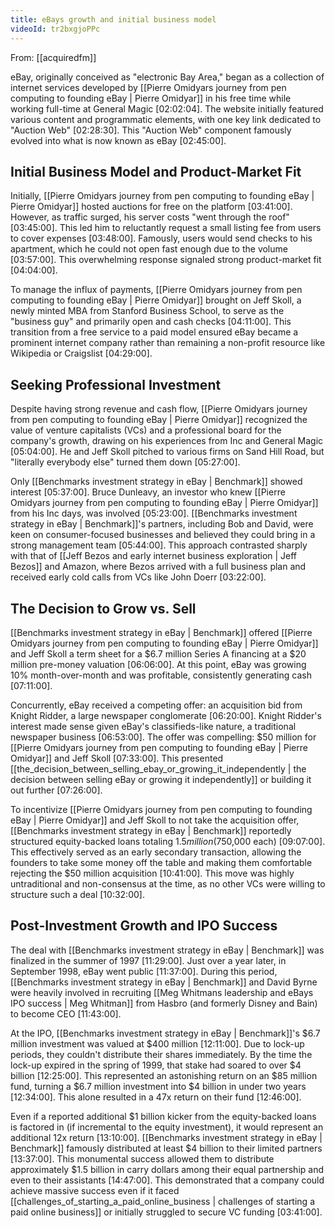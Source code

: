 ```yaml
---
title: eBays growth and initial business model
videoId: tr2bxgjoPPc
---
```


From: [[acquiredfm]] <br/> 

eBay, originally conceived as "electronic Bay Area," began as a collection of internet services developed by [[Pierre Omidyars journey from pen computing to founding eBay | Pierre Omidyar]] in his free time while working full-time at General Magic [02:02:04]. The website initially featured various content and programmatic elements, with one key link dedicated to "Auction Web" [02:28:30]. This "Auction Web" component famously evolved into what is now known as eBay [02:45:00].

## Initial Business Model and Product-Market Fit

Initially, [[Pierre Omidyars journey from pen computing to founding eBay | Pierre Omidyar]] hosted auctions for free on the platform [03:41:00]. However, as traffic surged, his server costs "went through the roof" [03:45:00]. This led him to reluctantly request a small listing fee from users to cover expenses [03:48:00]. Famously, users would send checks to his apartment, which he could not open fast enough due to the volume [03:57:00]. This overwhelming response signaled strong product-market fit [04:04:00].

To manage the influx of payments, [[Pierre Omidyars journey from pen computing to founding eBay | Pierre Omidyar]] brought on Jeff Skoll, a newly minted MBA from Stanford Business School, to serve as the "business guy" and primarily open and cash checks [04:11:00]. This transition from a free service to a paid model ensured eBay became a prominent internet company rather than remaining a non-profit resource like Wikipedia or Craigslist [04:29:00].

## Seeking Professional Investment

Despite having strong revenue and cash flow, [[Pierre Omidyars journey from pen computing to founding eBay | Pierre Omidyar]] recognized the value of venture capitalists (VCs) and a professional board for the company's growth, drawing on his experiences from Inc and General Magic [05:04:00]. He and Jeff Skoll pitched to various firms on Sand Hill Road, but "literally everybody else" turned them down [05:27:00].

Only [[Benchmarks investment strategy in eBay | Benchmark]] showed interest [05:37:00]. Bruce Dunleavy, an investor who knew [[Pierre Omidyars journey from pen computing to founding eBay | Pierre Omidyar]] from his Inc days, was involved [05:23:00]. [[Benchmarks investment strategy in eBay | Benchmark]]'s partners, including Bob and David, were keen on consumer-focused businesses and believed they could bring in a strong management team [05:44:00]. This approach contrasted sharply with that of [[Jeff Bezos and early internet business exploration | Jeff Bezos]] and Amazon, where Bezos arrived with a full business plan and received early cold calls from VCs like John Doerr [03:22:00].

## The Decision to Grow vs. Sell

[[Benchmarks investment strategy in eBay | Benchmark]] offered [[Pierre Omidyars journey from pen computing to founding eBay | Pierre Omidyar]] and Jeff Skoll a term sheet for a $6.7 million Series A financing at a $20 million pre-money valuation [06:06:00]. At this point, eBay was growing 10% month-over-month and was profitable, consistently generating cash [07:11:00].

Concurrently, eBay received a competing offer: an acquisition bid from Knight Ridder, a large newspaper conglomerate [06:20:00]. Knight Ridder's interest made sense given eBay's classifieds-like nature, a traditional newspaper business [06:53:00]. The offer was compelling: $50 million for [[Pierre Omidyars journey from pen computing to founding eBay | Pierre Omidyar]] and Jeff Skoll [07:33:00]. This presented [[the_decision_between_selling_ebay_or_growing_it_independently | the decision between selling eBay or growing it independently]] or building it out further [07:26:00].

To incentivize [[Pierre Omidyars journey from pen computing to founding eBay | Pierre Omidyar]] and Jeff Skoll to not take the acquisition offer, [[Benchmarks investment strategy in eBay | Benchmark]] reportedly structured equity-backed loans totaling $1.5 million ($750,000 each) [09:07:00]. This effectively served as an early secondary transaction, allowing the founders to take some money off the table and making them comfortable rejecting the $50 million acquisition [10:41:00]. This move was highly untraditional and non-consensus at the time, as no other VCs were willing to structure such a deal [10:32:00].

## Post-Investment Growth and IPO Success

The deal with [[Benchmarks investment strategy in eBay | Benchmark]] was finalized in the summer of 1997 [11:29:00]. Just over a year later, in September 1998, eBay went public [11:37:00]. During this period, [[Benchmarks investment strategy in eBay | Benchmark]] and David Byrne were heavily involved in recruiting [[Meg Whitmans leadership and eBays IPO success | Meg Whitman]] from Hasbro (and formerly Disney and Bain) to become CEO [11:43:00].

At the IPO, [[Benchmarks investment strategy in eBay | Benchmark]]'s $6.7 million investment was valued at $400 million [12:11:00]. Due to lock-up periods, they couldn't distribute their shares immediately. By the time the lock-up expired in the spring of 1999, that stake had soared to over $4 billion [12:25:00]. This represented an astonishing return on an $85 million fund, turning a $6.7 million investment into $4 billion in under two years [12:34:00]. This alone resulted in a 47x return on their fund [12:46:00].

Even if a reported additional $1 billion kicker from the equity-backed loans is factored in (if incremental to the equity investment), it would represent an additional 12x return [13:10:00]. [[Benchmarks investment strategy in eBay | Benchmark]] famously distributed at least $4 billion to their limited partners [13:37:00]. This monumental success allowed them to distribute approximately $1.5 billion in carry dollars among their equal partnership and even to their assistants [14:47:00]. This demonstrated that a company could achieve massive success even if it faced [[challenges_of_starting_a_paid_online_business | challenges of starting a paid online business]] or initially struggled to secure VC funding [03:41:00].